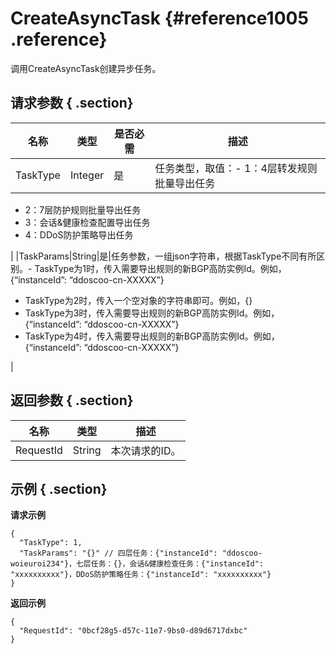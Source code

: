 # CreateAsyncTask {#reference1005 .reference}

调用CreateAsyncTask创建异步任务。

## 请求参数 { .section}

|名称|类型|是否必需|描述|
|--|--|----|--|
|TaskType|Integer|是|任务类型，取值：-   1：4层转发规则批量导出任务
-   2：7层防护规则批量导出任务
-   3：会话&健康检查配置导出任务
-   4：DDoS防护策略导出任务

|
|TaskParams|String|是|任务参数，一组json字符串，根据TaskType不同有所区别。-   TaskType为1时，传入需要导出规则的新BGP高防实例Id。例如，\{“instanceId”: “ddoscoo-cn-XXXXX”\}
-   TaskType为2时，传入一个空对象的字符串即可。例如，\{\}
-   TaskType为3时，传入需要导出规则的新BGP高防实例Id。例如，\{“instanceId”: “ddoscoo-cn-XXXXX”\}
-   TaskType为4时，传入需要导出规则的新BGP高防实例Id。例如，\{“instanceId”: “ddoscoo-cn-XXXXX”\}

|

## 返回参数 { .section}

|名称|类型|描述|
|--|--|--|
|RequestId|String|本次请求的ID。|

## 示例 { .section}

**请求示例**

```
{
  "TaskType": 1,
  "TaskParams": "{}" // 四层任务：{"instanceId": "ddoscoo-woieuroi234"}，七层任务：{}，会话&健康检查任务：{"instanceId": "xxxxxxxxxx"}，DDoS防护策略任务：{"instanceId": "xxxxxxxxxx"}
}

```

**返回示例**

```
{
  "RequestId": "0bcf28g5-d57c-11e7-9bs0-d89d6717dxbc"
}

```

